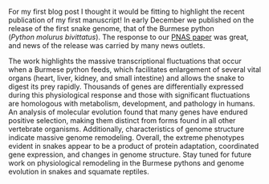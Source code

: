 For my first blog post I thought it would be fitting to highlight the recent publication of my first manuscript! In early December we published on the release of the first snake genome, that of the Burmese python (*Python molurus bivittatus*). The response to our [PNAS paper](https://doi.org/10.1073/pnas.1314475110) was great, and news of the release was carried by many news outlets.

The work highlights the massive transcriptional fluctuations that occur when a Burmese python feeds, which facilitates enlargement of several vital organs (heart, liver, kidney, and small intestine) and allows the snake to digest its prey rapidly. Thousands of genes are differentially expressed during this physiological response and those with significant fluctuations are homologous with metabolism, development, and pathology in humans. An analysis of molecular evolution found that many genes have endured positive selection, making them distinct from forms found in all other vertebrate organisms. Additionally, characteristics of genome structure indicate massive genome remodeling. Overall, the extreme phenotypes evident in snakes appear to be a product of protein adaptation, coordinated gene expression, and changes in genome structure. Stay tuned for future work on physiological remodeling in the Burmese pythons and genome evolution in snakes and squamate reptiles.
